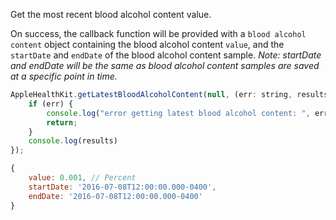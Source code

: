 Get the most recent blood alcohol content value.

On success, the callback function will be provided with a `blood alcohol content` object containing the blood alcohol content `value`, and the `startDate` and `endDate` of the blood alcohol content sample. *Note: startDate and endDate will be the same as blood alcohol content samples are saved at a specific point in time.*

```javascript
AppleHealthKit.getLatestBloodAlcoholContent(null, (err: string, results: Object) => {
    if (err) {
        console.log("error getting latest blood alcohol content: ", err);
        return;
    }
    console.log(results)
});
```

```javascript
{
	value: 0.001, // Percent
	startDate: '2016-07-08T12:00:00.000-0400',
	endDate: '2016-07-08T12:00:00.000-0400'
}
```
